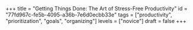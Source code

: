 +++
title = "Getting Things Done: The Art of Stress-Free Productivity"
id = "77fd967c-fe5b-4095-a36b-7e6d0ecbb33e"
tags = ["productivity", "prioritization", "goals", "organizing"]
levels = ["novice"]
draft = false
+++
